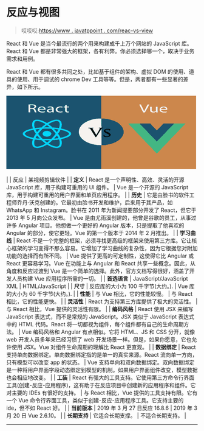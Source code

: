 # 反应与视图

> 哎哎哎:[https://www . javatppoint . com/reac-vs-view](https://www.javatpoint.com/react-vs-vue)

React 和 Vue 是当今最流行的两个用来构建成千上万个网站的 JavaScript 库。React 和 Vue 都是非常强大的框架，各有利弊。你必须选择哪一个，取决于业务需求和用例。

React 和 Vue 都有很多共同之处，比如基于组件的架构、虚拟 DOM 的使用、道具的使用、用于调试的 chrome Dev 工具等等。但是，两者都有一些显著的差异，如下所示。

![React vs Vue](img/a4766ebe4aeb33226011e49dbd86deb7.png)

|  | 反应 | 某视频剪辑软件 |
| **定义** | React 是一个声明性、高效、灵活的开源 JavaScript 库，用于构建可重用的 UI 组件。 | Vue 是一个开源的 JavaScript 库，用于构建可重用的用户界面和单页应用程序。 |
| **历史** | 它是由脸书的软件工程师乔丹·沃克创建的。它最初由脸书开发和维护，后来用于其产品，如 WhatsApp 和 Instagram。脸书在 2011 年为新闻提要部分开发了 React，但它于 2013 年 5 月向公众发布。 | Vue 是由尤雨溪创建的，他曾是谷歌的员工，从事过许多 Angular 项目。他想做一个更好的 Angular 版本，只是提取了他喜欢的 Angular 的部分，使它更轻。Vue 的第一个版本于 2014 年 2 月推出。 |
| **学习曲线** | React 不是一个完整的框架，必须寻找更高级的框架来使用第三方库。它让核心框架的学习变得不那么容易。它增加了学习曲线的复杂性，因为它根据您对附加功能的选择而有所不同。 | Vue 提供了更高的可定制性，这使得它比 Angular 或 React 更容易学习。Vue 在功能上与 Angular 和 React 共享一些概念。因此，从角度和反应过渡到 Vue 是一个简单的选择。此外，官方文档写得很好，涵盖了开发人员构建 Vue 应用程序所需的一切。 |
| **首选语言** | JavaScript/JavaScript XML | HTML/JavaScript |
| **尺寸** | 反应库的大小为 100 千字节(大约。). | Vue 库的大小为 60 千字节(大约。). |
| **性能** | 与 Vue 相比，它的性能较慢。 | 与 React 相比，它的性能更快。 |
| **灵活性** | React 为支持第三方库提供了极大的灵活性。 | 与 React 相比，Vue 提供的灵活性有限。 |
| **编码风格** | React 使用 JSX 来编写 JavaScript 表达式，而不是常规的 JavaScript。JSX 类似于 JavaScript 表达式中的 HTML 代码。React 将一切都视为组件，每个组件都有自己的生命周期方法。 | Vue 编码风格和 Angular 有点相似。它将 HTML、JS 和 CSS 分开，就像 web 开发人员多年来已经习惯了 web 开发场景一样。但是，如果你愿意，它也允许使用 JSX。Vue 对组件生命周期的理解比 React 更直观。 |
| **数据绑定** | React 支持单向数据绑定。单向数据绑定指的是单一的真实来源。React 流向单一方向，只有模型可以改变 app 的状态。 | Vue 支持单向和双向数据绑定。双向数据绑定是一种将用户界面字段动态绑定到模型的机制。如果用户界面组件改变，模型数据也会相应地改变。 |
| **工装** | React 有强大的工具支持。它使用第三方命令行界面工具(创建-反应-应用程序)，这有助于在反应项目中创建新的应用程序和组件。它对主要的 IDEs 有很好的支持。 | 与 React 相比，Vue 提供的工具支持有限。它有一个 Vue 命令行界面工具，类似于创建-反应-应用程序工具。它支持主要的 ide，但不如 React 好。 |
| **当前版本** | 2019 年 3 月 27 日反应 16.8.6 | 2019 年 3 月 20 日 Vue 2.6.10。 |
| **长期支持** | 它适合长期支撑。 | 不适合长期支持。 |

* * *